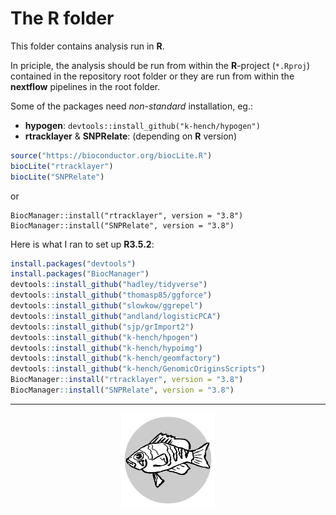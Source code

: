 # The **R** folder

This folder contains analysis run in **R**.

In priciple, the analysis should be run from within the **R**-project (`*.Rproj`) contained in the repository root folder or they are run from within the **nextflow** pipelines in the root folder.

Some of the packages need *non-standard* installation, eg.:

- **hypogen**: `devtools::install_github("k-hench/hypogen")`
- **rtracklayer** & **SNPRelate**: (depending on **R** version)
```R
source("https://bioconductor.org/biocLite.R")
biocLite("rtracklayer")
biocLite("SNPRelate")
```
or
```
BiocManager::install("rtracklayer", version = "3.8")
BiocManager::install("SNPRelate", version = "3.8")
```

Here is what I ran to set up **R3.5.2**:

```R
install.packages("devtools")
install.packages("BiocManager")
devtools::install_github("hadley/tidyverse")
devtools::install_github("thomasp85/ggforce")
devtools::install_github("slowkow/ggrepel")
devtools::install_github("andland/logisticPCA")
devtools::install_github("sjp/grImport2")
devtools::install_github("k-hench/hpogen")
devtools::install_github("k-hench/hypoimg")
devtools::install_github("k-hench/geomfactory")
devtools::install_github("k-hench/GenomicOriginsScripts")
BiocManager::install("rtracklayer", version = "3.8")
BiocManager::install("SNPRelate", version = "3.8")
```
---

<p align="center"><img src="../logo.svg" alt="logo" width="150"/></p>